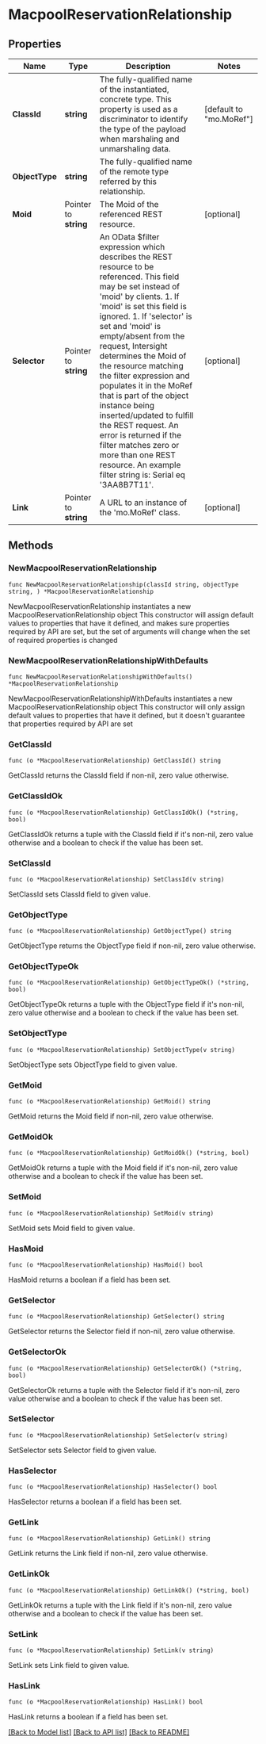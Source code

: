 # MacpoolReservationRelationship

## Properties

Name | Type | Description | Notes
------------ | ------------- | ------------- | -------------
**ClassId** | **string** | The fully-qualified name of the instantiated, concrete type. This property is used as a discriminator to identify the type of the payload when marshaling and unmarshaling data. | [default to "mo.MoRef"]
**ObjectType** | **string** | The fully-qualified name of the remote type referred by this relationship. | 
**Moid** | Pointer to **string** | The Moid of the referenced REST resource. | [optional] 
**Selector** | Pointer to **string** | An OData $filter expression which describes the REST resource to be referenced. This field may be set instead of &#39;moid&#39; by clients. 1. If &#39;moid&#39; is set this field is ignored. 1. If &#39;selector&#39; is set and &#39;moid&#39; is empty/absent from the request, Intersight determines the Moid of the resource matching the filter expression and populates it in the MoRef that is part of the object instance being inserted/updated to fulfill the REST request. An error is returned if the filter matches zero or more than one REST resource. An example filter string is: Serial eq &#39;3AA8B7T11&#39;. | [optional] 
**Link** | Pointer to **string** | A URL to an instance of the &#39;mo.MoRef&#39; class. | [optional] 

## Methods

### NewMacpoolReservationRelationship

`func NewMacpoolReservationRelationship(classId string, objectType string, ) *MacpoolReservationRelationship`

NewMacpoolReservationRelationship instantiates a new MacpoolReservationRelationship object
This constructor will assign default values to properties that have it defined,
and makes sure properties required by API are set, but the set of arguments
will change when the set of required properties is changed

### NewMacpoolReservationRelationshipWithDefaults

`func NewMacpoolReservationRelationshipWithDefaults() *MacpoolReservationRelationship`

NewMacpoolReservationRelationshipWithDefaults instantiates a new MacpoolReservationRelationship object
This constructor will only assign default values to properties that have it defined,
but it doesn't guarantee that properties required by API are set

### GetClassId

`func (o *MacpoolReservationRelationship) GetClassId() string`

GetClassId returns the ClassId field if non-nil, zero value otherwise.

### GetClassIdOk

`func (o *MacpoolReservationRelationship) GetClassIdOk() (*string, bool)`

GetClassIdOk returns a tuple with the ClassId field if it's non-nil, zero value otherwise
and a boolean to check if the value has been set.

### SetClassId

`func (o *MacpoolReservationRelationship) SetClassId(v string)`

SetClassId sets ClassId field to given value.


### GetObjectType

`func (o *MacpoolReservationRelationship) GetObjectType() string`

GetObjectType returns the ObjectType field if non-nil, zero value otherwise.

### GetObjectTypeOk

`func (o *MacpoolReservationRelationship) GetObjectTypeOk() (*string, bool)`

GetObjectTypeOk returns a tuple with the ObjectType field if it's non-nil, zero value otherwise
and a boolean to check if the value has been set.

### SetObjectType

`func (o *MacpoolReservationRelationship) SetObjectType(v string)`

SetObjectType sets ObjectType field to given value.


### GetMoid

`func (o *MacpoolReservationRelationship) GetMoid() string`

GetMoid returns the Moid field if non-nil, zero value otherwise.

### GetMoidOk

`func (o *MacpoolReservationRelationship) GetMoidOk() (*string, bool)`

GetMoidOk returns a tuple with the Moid field if it's non-nil, zero value otherwise
and a boolean to check if the value has been set.

### SetMoid

`func (o *MacpoolReservationRelationship) SetMoid(v string)`

SetMoid sets Moid field to given value.

### HasMoid

`func (o *MacpoolReservationRelationship) HasMoid() bool`

HasMoid returns a boolean if a field has been set.

### GetSelector

`func (o *MacpoolReservationRelationship) GetSelector() string`

GetSelector returns the Selector field if non-nil, zero value otherwise.

### GetSelectorOk

`func (o *MacpoolReservationRelationship) GetSelectorOk() (*string, bool)`

GetSelectorOk returns a tuple with the Selector field if it's non-nil, zero value otherwise
and a boolean to check if the value has been set.

### SetSelector

`func (o *MacpoolReservationRelationship) SetSelector(v string)`

SetSelector sets Selector field to given value.

### HasSelector

`func (o *MacpoolReservationRelationship) HasSelector() bool`

HasSelector returns a boolean if a field has been set.

### GetLink

`func (o *MacpoolReservationRelationship) GetLink() string`

GetLink returns the Link field if non-nil, zero value otherwise.

### GetLinkOk

`func (o *MacpoolReservationRelationship) GetLinkOk() (*string, bool)`

GetLinkOk returns a tuple with the Link field if it's non-nil, zero value otherwise
and a boolean to check if the value has been set.

### SetLink

`func (o *MacpoolReservationRelationship) SetLink(v string)`

SetLink sets Link field to given value.

### HasLink

`func (o *MacpoolReservationRelationship) HasLink() bool`

HasLink returns a boolean if a field has been set.


[[Back to Model list]](../README.md#documentation-for-models) [[Back to API list]](../README.md#documentation-for-api-endpoints) [[Back to README]](../README.md)


